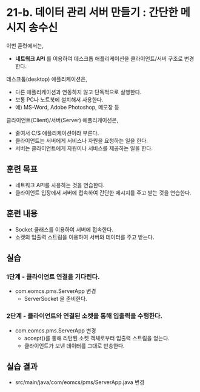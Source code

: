 # 21-b. 데이터 관리 서버 만들기 : 간단한 메시지 송수신

이번 훈련에서는,
- **네트워크 API** 를 이용하여 데스크톱 애플리케이션을 클라이언트/서버 구조로 변경한다.

데스크톱(desktop) 애플리케이션은,
- 다른 애플리케이션과 연동하지 않고 단독적으로 실행한다.
- 보통 PC나 노트북에 설치해서 사용한다.
- 예) MS-Word, Adobe Photoshop, 메모장 등

클라이언트(Client)/서버(Server) 애플리케이션은,
- 줄여서 C/S 애플리케이션이라 부른다.
- 클라이언트는 서버에게 서비스나 자원을 요청하는 일을 한다.
- 서버는 클라이언트에게 자원이나 서비스를 제공하는 일을 한다.

## 훈련 목표
- 네트워크 API를 사용하는 것을 연습한다.
- 클라이언트 입장에서 서버에 접속하여 간단한 메시지를 주고 받는 것을 연습한다.

## 훈련 내용
- Socket 클래스를 이용하여 서버에 접속한다.
- 소켓의 입출력 스트림을 이용하여 서버와 데이터를 주고 받는다.


## 실습

### 1단계 - 클라이언트 연결을 기다린다.

- com.eomcs.pms.ServerApp 변경
  - ServerSocket 을 준비한다.

### 2단계 - 클라이언트와 연결된 소켓을 통해 입출력을 수행한다.

- com.eomcs.pms.ServerApp 변경
  - accept()를 통해 리턴된 소켓 객체로부터 입출력 스트림을 얻는다.
  - 클라이언트가 보낸 데이터를 그대로 반송한다.

## 실습 결과
- src/main/java/com/eomcs/pms/ServerApp.java 변경
